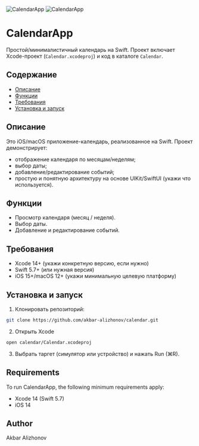 ![CalendarApp](https://user-images.githubusercontent.com/8013017/117589582-193feb80-b133-11eb-80ed-1b72b69f7006.png#gh-light-mode-only)
![CalendarApp](https://user-images.githubusercontent.com/8013017/146282505-368018e9-a93d-41af-8869-b3b53651dc93.png#gh-dark-mode-only)

# CalendarApp

<!-- Краткое описание проекта -->
Простой/минималистичный календарь на Swift. Проект включает Xcode-проект (`Calendar.xcodeproj`) и код в каталоге `Calendar`.  

## Содержание
- [Описание](#описание)
- [Функции](#функции)
- [Требования](#требования)
- [Установка и запуск](#установка-и-запуск)

## Описание
Это iOS/macOS приложение-календарь, реализованное на Swift. Проект демонстрирует:
- отображение календаря по месяцам/неделям;
- выбор даты;
- добавление/редактирование событий;
- простую и понятную архитектуру на основе UIKit/SwiftUI (укажи что используется).

## Функции
- Просмотр календаря (месяц / неделя).
- Выбор даты.
- Добавление и редактирование событий.

## Требования
- Xcode 14+ (укажи конкретную версию, если нужно)
- Swift 5.7+ (или нужная версия)
- iOS 15+/macOS 12+ (укажи минимальную целевую платформу)

## Установка и запуск
1. Клонировать репозиторий:
```bash
git clone https://github.com/akbar-alizhonov/calendar.git
```
2. Открыть Xcode
```bash
open calendar/Calendar.xcodeproj
```
3. Выбрать таргет (симулятор или устройство) и нажать Run (⌘R).

## Requirements

To run CalendarApp, the following minimum requirements apply:

- Xcode 14 (Swift 5.7)
- iOS 14

## Author

Akbar Alizhonov


